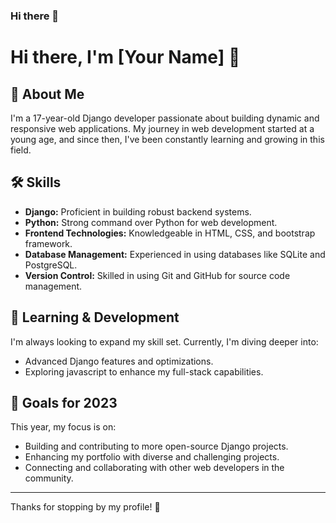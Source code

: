 ### Hi there 👋


# Hi there, I'm [Your Name] 👋

## 🚀 About Me
I'm a 17-year-old Django developer passionate about building dynamic and responsive web applications. My journey in web development started at a young age, and since then, I've been constantly learning and growing in this field.

## 🛠 Skills
- **Django:** Proficient in building robust backend systems.
- **Python:** Strong command over Python for web development.
- **Frontend Technologies:** Knowledgeable in HTML, CSS, and bootstrap framework.
- **Database Management:** Experienced in using databases like SQLite and PostgreSQL.
- **Version Control:** Skilled in using Git and GitHub for source code management.


## 🌱 Learning & Development
I'm always looking to expand my skill set. Currently, I'm diving deeper into:
- Advanced Django features and optimizations.
- Exploring javascript to enhance my full-stack capabilities.

## 🎯 Goals for 2023
This year, my focus is on:
- Building and contributing to more open-source Django projects.
- Enhancing my portfolio with diverse and challenging projects.
- Connecting and collaborating with other web developers in the community.

---

Thanks for stopping by my profile! 🌟

<!--
**szjankowski/szjankowski** is a ✨ _special_ ✨ repository because its `README.md` (this file) appears on your GitHub profile.

Here are some ideas to get you started:

- 🔭 I’m currently working on ...
- 🌱 I’m currently learning ...
- 👯 I’m looking to collaborate on ...

-->
